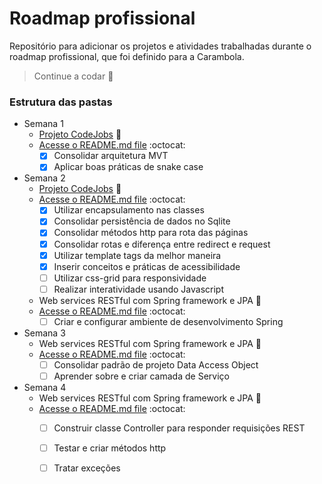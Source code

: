 # Roadmap profissional
Repositório para adicionar os projetos e atividades trabalhadas durante o roadmap profissional, que foi definido para a Carambola.
> Continue a codar :tropical_fish:

### Estrutura das pastas

  - Semana 1
    - [Projeto CodeJobs](https://github.com/isadoraperes/projeto-demoday) :pushpin:
    - [Acesse o README.md file](https://github.com/isadoraperes/roadmap-profissional/tree/master/semana1) :octocat:
      * [x] Consolidar arquitetura MVT
      * [x] Aplicar boas práticas de snake case
      
  - Semana 2
    - [Projeto CodeJobs](https://github.com/isadoraperes/projeto-demoday) :pushpin:
    - [Acesse o README.md file](https://github.com/isadoraperes/roadmap-profissional/tree/master/semana1) :octocat:
      * [x] Utilizar encapsulamento nas classes
      * [x] Consolidar persistência de dados no Sqlite
      * [x] Consolidar métodos http para rota das páginas
      * [x] Consolidar rotas e diferença entre redirect e request
      * [x] Utilizar template tags da melhor maneira
      * [x] Inserir conceitos e práticas de acessibilidade
      * [ ] Utilizar css-grid para responsividade
      * [ ] Realizar interatividade usando Javascript
      
     - Web services RESTful com Spring framework e JPA :pushpin:
     - [Acesse o README.md file](https://github.com/isadoraperes/roadmap-profissional) :octocat:
        * [ ] Criar e configurar ambiente de desenvolvimento Spring
        
  - Semana 3
    - Web services RESTful com Spring framework e JPA :pushpin:
    - [Acesse o README.md file](https://github.com/isadoraperes/roadmap-profissional) :octocat:
       * [ ] Consolidar padrão de projeto Data Access Object
       * [ ] Aprender sobre e criar camada de Serviço
    
  - Semana 4
    - Web services RESTful com Spring framework e JPA :pushpin:
    - [Acesse o README.md file](https://github.com/isadoraperes/roadmap-profissional) :octocat:
       * [ ] Construir classe Controller para responder requisições REST
       * [ ] Testar e criar métodos http
       * [ ] Tratar exceções
      
